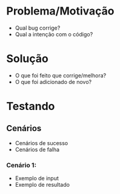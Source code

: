 # Problema/Motivação

* Qual bug corrige?
* Qual a intenção com o código?

# Solução

* O que foi feito que corrige/melhora?
* O que foi adicionado de novo?

# Testando

## Cenários

* Cenários de sucesso
* Cenários de falha

### Cenário 1:

* Exemplo de input
* Exemplo de resultado
